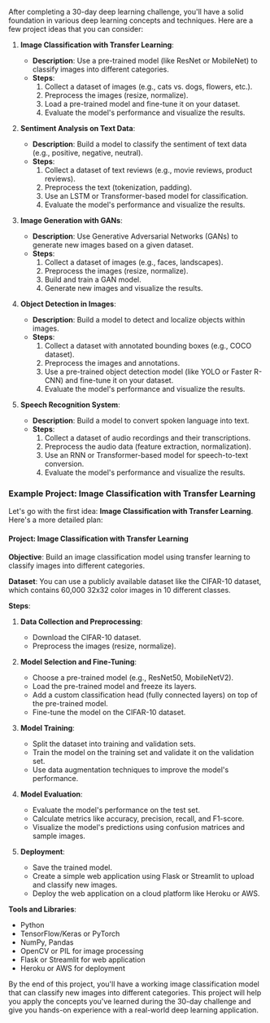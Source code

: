 
After completing a 30-day deep learning challenge, you'll have a solid foundation in various deep learning concepts and techniques. Here are a few project ideas that you can consider:

1. **Image Classification with Transfer Learning**:
   - **Description**: Use a pre-trained model (like ResNet or MobileNet) to classify images into different categories.
   - **Steps**:
     1. Collect a dataset of images (e.g., cats vs. dogs, flowers, etc.).
     2. Preprocess the images (resize, normalize).
     3. Load a pre-trained model and fine-tune it on your dataset.
     4. Evaluate the model's performance and visualize the results.

2. **Sentiment Analysis on Text Data**:
   - **Description**: Build a model to classify the sentiment of text data (e.g., positive, negative, neutral).
   - **Steps**:
     1. Collect a dataset of text reviews (e.g., movie reviews, product reviews).
     2. Preprocess the text (tokenization, padding).
     3. Use an LSTM or Transformer-based model for classification.
     4. Evaluate the model's performance and visualize the results.

3. **Image Generation with GANs**:
   - **Description**: Use Generative Adversarial Networks (GANs) to generate new images based on a given dataset.
   - **Steps**:
     1. Collect a dataset of images (e.g., faces, landscapes).
     2. Preprocess the images (resize, normalize).
     3. Build and train a GAN model.
     4. Generate new images and visualize the results.

4. **Object Detection in Images**:
   - **Description**: Build a model to detect and localize objects within images.
   - **Steps**:
     1. Collect a dataset with annotated bounding boxes (e.g., COCO dataset).
     2. Preprocess the images and annotations.
     3. Use a pre-trained object detection model (like YOLO or Faster R-CNN) and fine-tune it on your dataset.
     4. Evaluate the model's performance and visualize the results.

5. **Speech Recognition System**:
   - **Description**: Build a model to convert spoken language into text.
   - **Steps**:
     1. Collect a dataset of audio recordings and their transcriptions.
     2. Preprocess the audio data (feature extraction, normalization).
     3. Use an RNN or Transformer-based model for speech-to-text conversion.
     4. Evaluate the model's performance and visualize the results.

### Example Project: Image Classification with Transfer Learning

Let's go with the first idea: **Image Classification with Transfer Learning**. Here's a more detailed plan:

#### Project: Image Classification with Transfer Learning

**Objective**: Build an image classification model using transfer learning to classify images into different categories.

**Dataset**: You can use a publicly available dataset like the CIFAR-10 dataset, which contains 60,000 32x32 color images in 10 different classes.

**Steps**:

1. **Data Collection and Preprocessing**:
   - Download the CIFAR-10 dataset.
   - Preprocess the images (resize, normalize).

2. **Model Selection and Fine-Tuning**:
   - Choose a pre-trained model (e.g., ResNet50, MobileNetV2).
   - Load the pre-trained model and freeze its layers.
   - Add a custom classification head (fully connected layers) on top of the pre-trained model.
   - Fine-tune the model on the CIFAR-10 dataset.

3. **Model Training**:
   - Split the dataset into training and validation sets.
   - Train the model on the training set and validate it on the validation set.
   - Use data augmentation techniques to improve the model's performance.

4. **Model Evaluation**:
   - Evaluate the model's performance on the test set.
   - Calculate metrics like accuracy, precision, recall, and F1-score.
   - Visualize the model's predictions using confusion matrices and sample images.

5. **Deployment**:
   - Save the trained model.
   - Create a simple web application using Flask or Streamlit to upload and classify new images.
   - Deploy the web application on a cloud platform like Heroku or AWS.

**Tools and Libraries**:
- Python
- TensorFlow/Keras or PyTorch
- NumPy, Pandas
- OpenCV or PIL for image processing
- Flask or Streamlit for web application
- Heroku or AWS for deployment

By the end of this project, you'll have a working image classification model that can classify new images into different categories. This project will help you apply the concepts you've learned during the 30-day challenge and give you hands-on experience with a real-world deep learning application.


